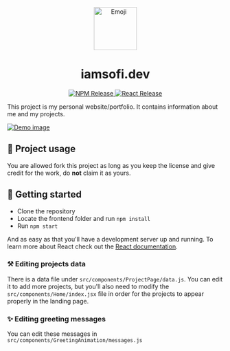 <div align="center">
  <img alt="Emoji" src="https://cdn.jsdelivr.net/gh/jdecked/twemoji@15.1.0/assets/svg/1f338.svg" width="100" />
</div>
<h1 align="center">
  iamsofi.dev
</h1>

<p align="center">
  <a href="https://www.npmjs.com/" target="_blank">
    <img src="https://img.shields.io/badge/npm-8.1.0-cb3837?style=for-the-badge&logo=npm" alt="NPM Release"/>
  </a>
  <a href="https://reactjs.org/" target="_blank">
    <img src="https://img.shields.io/badge/React-17.0.2-61dafb?style=for-the-badge&logo=React" alt="React Release"/>
  </a>
</p>

This project is my personal website/portfolio. It contains information about me and my projects.

[![Demo image](.github/images/demo.png)](https://iamsofi.dev)

## 📌 Project usage

You are allowed fork this project as long as you keep the license and give credit for the work, do **not** claim it as yours.

## 🚀 Getting started

- Clone the repository
- Locate the frontend folder and run `npm install`
- Run `npm start`

And as easy as that you'll have a development server up and running. To learn more about React check out the [React documentation](https://reactjs.org/).

### ⚒ Editing projects data

There is a data file under `src/components/ProjectPage/data.js`. You can edit it to add more projects, but you'll also need to modify the `src/components/Home/index.jsx` file in order for the projects to appear properly in the landing page.

### ✨ Editing greeting messages

You can edit these messages in `src/components/GreetingAnimation/messages.js`